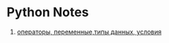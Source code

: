 # Python Notes
1. [операторы, переменные,типы данных, условия](https://github.com/bondqwerty/learning/blob/3e8b76e8bf46aca1ebedc57ebb00a7655287123e/part1.py)
